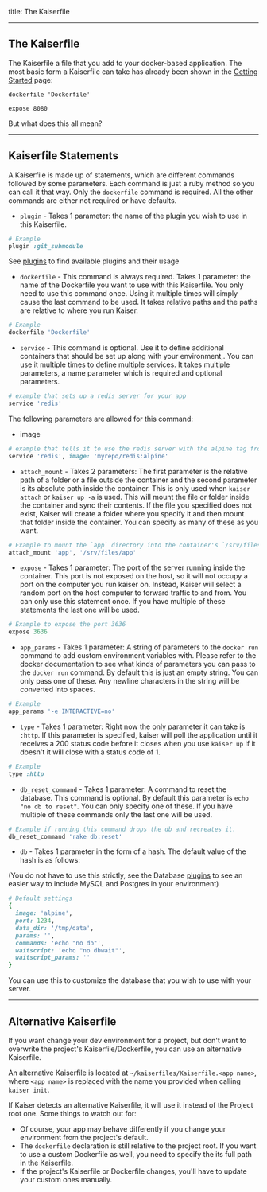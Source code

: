 title: The Kaiserfile

---

## The Kaiserfile

The Kaiserfile a file that you add to your docker-based application. The most basic form a Kaiserfile can take has already been shown in the [Getting Started](/0110-getting_started) page:

```
dockerfile 'Dockerfile'

expose 8080
```

But what does this all mean?

---

## Kaiserfile Statements

A Kaiserfile is made up of statements, which are different commands followed by some parameters. Each command is just a ruby method so you can call it that way. Only the `dockerfile` command is required. All the other commands are either not required or have defaults.

- `plugin` - Takes 1 parameter: the name of the plugin you wish to use in this Kaiserfile.

```ruby
# Example
plugin :git_submodule
```

See [plugins](/0510-plugins) to find available plugins and their usage

- `dockerfile` - This command is always required. Takes 1 parameter: the name of the Dockerfile you want to use with this Kaiserfile. You only need to use this command once. Using it multiple times will simply cause the last command to be used. It takes relative paths and the paths are relative to where you run Kaiser.

```ruby
# Example
dockerfile 'Dockerfile'
```

- `service` - This command is optional. Use it to define additional containers that should be set up along with your environment,. You can use it multiple times to define multiple services. It takes multiple parameters, a name parameter which is required and optional parameters.

```ruby
# example that sets up a redis server for your app
service 'redis'
```

The following parameters are allowed for this command:
- image

```ruby
# example that tells it to use the redis server with the alpine tag from 'myrepo'
service 'redis', image: 'myrepo/redis:alpine'
```

- `attach_mount` - Takes 2 parameters: The first parameter is the relative path of a folder or a file outside the container and the second parameter is its absolute path inside the container. This is only used when `kaiser attach` or `kaiser up -a` is used. This will mount the file or folder inside the container and sync their contents. If the file you specified does not exist, Kaiser will create a folder where you specify it and then mount that folder inside the container. You can specify as many of these as you want.

```ruby
# Example to mount the `app` directory into the container's `/srv/files/app`
attach_mount 'app', '/srv/files/app'
```

- `expose` - Takes 1 parameter: The port of the server running inside the container. This port is not exposed on the host, so it will not occupy a port on the computer you run kaiser on. Instead, Kaiser will select a random port on the host computer to forward traffic to and from. You can only use this statement once. If you have multiple of these statements the last one will be used.

```ruby
# Example to expose the port 3636
expose 3636
```

- `app_params` - Takes 1 parameter: A string of parameters to the `docker run` command to add custom environment variables with. Please refer to the docker documentation to see what kinds of parameters you can pass to the `docker run` command. By default this is just an empty string. You can only pass one of these. Any newline characters in the string will be converted into spaces.

```ruby
# Example
app_params '-e INTERACTIVE=no'
```

- `type` - Takes 1 parameter: Right now the only parameter it can take is `:http`. If this parameter is specified, kaiser will poll the application until it receives a 200 status code before it closes when you use `kaiser up` If it doesn't it will close with a status code of 1.

```ruby
# Example
type :http
```

- `db_reset_command` - Takes 1 parameter: A command to reset the database. This command is optional. By default this parameter is `echo "no db to reset"`. You can only specify one of these. If you have multiple of these commands only the last one will be used.

```ruby
# Example if running this command drops the db and recreates it.
db_reset_command 'rake db:reset'
```

- `db` - Takes 1 parameter in the form of a hash. The default value of the hash is as follows:

(You do not have to use this strictly, see the Database [plugins](/0510-plugins) to see an easier way to include MySQL and Postgres in your environment)

```ruby
# Default settings
{
  image: 'alpine',
  port: 1234,
  data_dir: '/tmp/data',
  params: '',
  commands: 'echo "no db"',
  waitscript: 'echo "no dbwait"',
  waitscript_params: ''
}
```

You can use this to customize the database that you wish to use with your server.

---

## Alternative Kaiserfile

If you want change your dev environment for a project, but don't want to overwrite the project's Kaiserfile/Dockerfile,
you can use an alternative Kaiserfile.

An alternative Kaiserfile is located at `~/kaiserfiles/Kaiserfile.<app name>`,
where `<app name>` is replaced with the name you provided when calling `kaiser init`.

If Kaiser detects an alternative Kaiserfile, it will use it instead of the Project root one. Some things to watch out for:

- Of course, your app may behave differently if you change your environment from the project's default.
- The `dockerfile` declaration is still relative to the project root. If you want to use a custom Dockerfile as well, you need to specify the its full path in the Kaiserfile.
- If the project's Kaiserfile or Dockerfile changes, you'll have to update your custom ones manually.